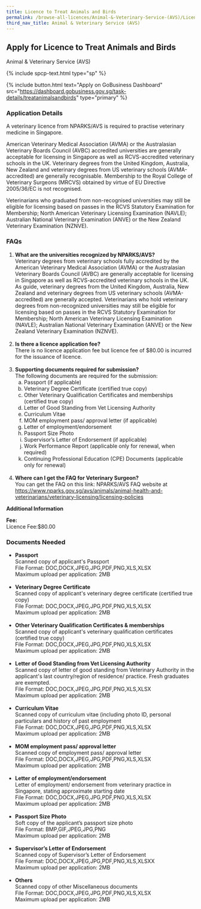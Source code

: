 ```yaml
---
title: Licence to Treat Animals and Birds
permalink: /browse-all-licences/Animal-&-Veterinary-Service-(AVS)/Licence-to-Treat-Animals-and-Birds
third_nav_title: Animal & Veterinary Service (AVS)
---
```


## Apply for Licence to Treat Animals and Birds

Animal & Veterinary Service (AVS)

{% include spcp-text.html type="sp" %}

{% include button.html text="Apply on GoBusiness Dashboard" src="https://dashboard.gobusiness.gov.sg/task-details/treatanimalsandbirds" type="primary" %}

<H3>Application Details</H3>

<p>A veterinary licence from NPARKS/AVS is required to practise veterinary medicine in Singapore.</p> 
<p>American Veterinary Medical Association (AVMA) or the Australasian Veterinary Boards Council (AVBC) accredited universities are generally acceptable for licensing in Singapore as well as RCVS-accredited veterinary schools in the UK. Veterinary degrees from the United Kingdom, Australia, New Zealand and veterinary degrees from US veterinary schools (AVMA-accredited) are generally recognisable. Membership to the Royal College of Veterinary Surgeons (MRCVS) obtained by virtue of EU Directive 2005/36/EC is not recognised.</p> 
<p>Veterinarians who graduated from non-recognised universities may still be eligible for licensing based on passes in the RCVS Statutory Examination for Membership; North American Veterinary Licensing Examination (NAVLE); Australian National Veterinary Examination (ANVE) or the New Zealand Veterinary Examination (NZNVE).</p> 
<h3>FAQs</h3> 
<ol> 
<li><strong>What are the universities recognized by NPARKS/AVS?</strong><br />Veterinary degrees from veterinary schools fully accredited by the American Veterinary Medical Association (AVMA) or the Australasian Veterinary Boards Council (AVBC) are generally acceptable for licensing in Singapore as well as RCVS-accredited veterinary schools in the UK. As guide, veterinary degrees from the United Kingdom, Australia, New Zealand and veterinary degrees from US veterinary schools (AVMA-accredited) are generally accepted. Veterinarians who hold veterinary degrees from non-recognized universities may still be eligible for licensing based on passes in the RCVS Statutory Examination for Membership; North American Veterinary Licensing Examination (NAVLE); Australian National Veterinary Examination (ANVE) or the New Zealand Veterinary Examination (NZNVE).<br /><br /></li> 
<li><strong>Is there a licence application fee?</strong><br />There is no licence application fee but licence fee of $80.00 is incurred for the issuance of licence.<br /><br /></li> 
<li><strong>Supporting documents required for submission?</strong><br />The following documents are required for the submission: 
<ol style="list-style-type: lower-alpha;"> 
<li>Passport (if applicable)</li> 
<li>Veterinary Degree Certificate (certified true copy)</li> 
<li>Other Veterinary Qualification Certificates and memberships (certified true copy)</li> 
<li>Letter of Good Standing from Vet Licensing Authority</li> 
<li>Curriculum Vitae</li> 
<li>MOM employment pass/ approval letter (if applicable)</li> 
<li>Letter of employment/endorsement</li> 
<li>Passport Size Photo</li> 
<li>Supervisor&rsquo;s Letter of Endorsement (if applicable)</li> 
<li>Work Performance Report (applicable only for renewal, when required)</li> 
<li>Continuing Professional Education (CPE) Documents (applicable only for renewal)<br /><br /></li> 
</ol> 
</li> 
<li><strong>Where can I get the FAQ for Veterinary Surgeon?</strong><br />You can get the FAQ on this link: NPARKS/AVS FAQ website at <a href="https://www.nparks.gov.sg/avs/animals/animal-health-and-veterinarians/veterinary-licensing/licensing-policies" target="_blank" rel="noopener">https://www.nparks.gov.sg/avs/animals/animal-health-and-veterinarians/veterinary-licensing/licensing-policies</a></li> 
</ol>

<strong>Additional Information</strong>

<p><strong>Fee:</strong><br />Licence Fee:$80.00</p>

<H3>Documents Needed</H3>

<ul>
<li><strong>Passport</strong><br />Scanned copy of applicant's Passport<br />File Format: DOC,DOCX,JPEG,JPG,PDF,PNG,XLS,XLSX<br />Maximum upload per application: 2MB<br /><br /></li>
<li><strong>Veterinary Degree Certificate</strong><br />Scanned copy of applicant's veterinary degree certificate (certified true copy)<br />File Format: DOC,DOCX,JPEG,JPG,PDF,PNG,XLS,XLSX<br />Maximum upload per application: 2MB<br /><br /></li>
<li><strong>Other Veterinary Qualification Certificates &amp; memberships</strong><br />Scanned copy of applicant's veterinary qualification certificates (certified true copy)<br />File Format: DOC,DOCX,JPEG,JPG,PDF,PNG,XLS,XLSX<br />Maximum upload per application: 2MB<br /><br /></li>
<li><strong>Letter of Good Standing from Vet Licensing Authority</strong><br />Scanned copy of letter of good standing from Veterinary Authority in the applicant's last country/region of residence/ practice. Fresh graduates are exempted.<br />File Format: DOC,DOCX,JPEG,JPG,PDF,PNG,XLS,XLSX<br />Maximum upload per application: 2MB<br /><br /></li>
<li><strong>Curriculum Vitae</strong><br />Scanned copy of curriculum vitae (including photo ID, personal particulars and history of past employment<br />File Format: DOC,DOCX,JPEG,JPG,PDF,PNG,XLS,XLSX<br />Maximum upload per application: 2MB<br /><br /></li>
<li><strong>MOM employment pass/ approval letter</strong><br />Scanned copy of employment pass/ approval letter<br />File Format: DOC,DOCX,JPEG,JPG,PDF,PNG,XLS,XLSX<br />Maximum upload per application: 2MB<br /><br /></li>
<li><strong>Letter of employment/endorsement</strong><br />Letter of employment/ endorsement from veterinary practice in Singapore, stating approximate starting date<br />File Format: DOC,DOCX,JPEG,JPG,PDF,PNG,XLS,XLSX<br />Maximum upload per application: 2MB<br /><br /></li>
<li><strong>Passport Size Photo</strong><br />Soft copy of the applicant&rsquo;s passport size photo<br />File Format: BMP,GIF,JPEG,JPG,PNG<br />Maximum upload per application: 2MB<br /><br /></li>
<li><strong>Supervisor&rsquo;s Letter of Endorsement</strong><br />Scanned copy of Supervisor&rsquo;s Letter of Endorsement<br />File Format: DOC,DOCX,JPEG,JPG,PDF,PNG,XLS,XLSXX<br />Maximum upload per application: 2MB<br /><br /></li>
<li><strong>Others</strong><br />Scanned copy of other Miscellaneous documents<br />File Format: DOC,DOCX,JPEG,JPG,PDF,PNG,XLS,XLSX<br />Maximum upload per application: 2MB</li>
</ul>

